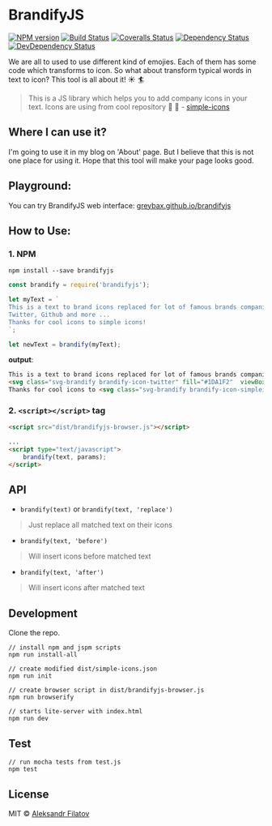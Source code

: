 # BrandifyJS

[![NPM version][npm-image]][npm-url]
[![Build Status][travis-image]][travis-url]
[![Coveralls Status][coveralls-image]][coveralls-url]
[![Dependency Status][depstat-image]][depstat-url]
[![DevDependency Status][depstat-dev-image]][depstat-dev-url]

We are all to used to use different kind of emojies. Each of them has some code which transforms to icon.
So what about transform typical words in text to icon? This tool is all about it! :sunny: :surfer:

> This is a JS library which helps you to add company icons in your text.
Icons are using from cool repository :cherries: :rocket: - [simple-icons](https://github.com/danleech/simple-icons) 

## Where I can use it?

I'm going to use it in my blog on 'About' page. But I believe that this is not one place for using it. Hope that this tool will make your page looks good.

## Playground:

You can try BrandifyJS web interface: [greybax.github.io/brandifyjs](https://greybax.github.io/brandifyjs) 

## How to Use:

### 1. NPM

```
npm install --save brandifyjs
```

```js
const brandify = require('brandifyjs');

let myText = `
This is a text to brand icons replaced for lot of famous brands companies, technologies and tools...
Twitter, Github and more ...
Thanks for cool icons to simple icons!
`;

let newText = brandify(myText);
```

**output**:

```html
This is a text to brand icons replaced for lot of famous brands companies, tehnologies and tools...
<svg class="svg-brandify brandify-icon-twitter" fill="#1DA1F2"  viewBox="0 0 16 16" xmlns="http://www.w3.org/2000/svg" fill-rule="evenodd" clip-rule="evenodd" stroke-linejoin="round" stroke-miterlimit="1.414"><path d="M16 3.038c-.59.26-1.22.437-1.885.517.677-.407 1.198-1.05 1.443-1.816-.634.37-1.337.64-2.085.79-.598-.64-1.45-1.04-2.396-1.04-1.812 0-3.282 1.47-3.282 3.28 0 .26.03.51.085.75-2.728-.13-5.147-1.44-6.766-3.42C.83 2.58.67 3.14.67 3.75c0 1.14.58 2.143 1.46 2.732-.538-.017-1.045-.165-1.487-.41v.04c0 1.59 1.13 2.918 2.633 3.22-.276.074-.566.114-.865.114-.21 0-.41-.02-.61-.058.42 1.304 1.63 2.253 3.07 2.28-1.12.88-2.54 1.404-4.07 1.404-.26 0-.52-.015-.78-.045 1.46.93 3.18 1.474 5.04 1.474 6.04 0 9.34-5 9.34-9.33 0-.14 0-.28-.01-.42.64-.46 1.2-1.04 1.64-1.7z" fill-rule="nonzero"/></svg>, <svg class="svg-brandify brandify-icon-github" fill="#181717"  viewBox="0 0 16 16" xmlns="http://www.w3.org/2000/svg" fill-rule="evenodd" clip-rule="evenodd" stroke-linejoin="round" stroke-miterlimit="1.414"><path d="M8 0C3.58 0 0 3.582 0 8c0 3.535 2.292 6.533 5.47 7.59.4.075.547-.172.547-.385 0-.19-.007-.693-.01-1.36-2.226.483-2.695-1.073-2.695-1.073-.364-.924-.89-1.17-.89-1.17-.725-.496.056-.486.056-.486.803.056 1.225.824 1.225.824.714 1.223 1.873.87 2.33.665.072-.517.278-.87.507-1.07-1.777-.2-3.644-.888-3.644-3.953 0-.873.31-1.587.823-2.147-.09-.202-.36-1.015.07-2.117 0 0 .67-.215 2.2.82.64-.178 1.32-.266 2-.27.68.004 1.36.092 2 .27 1.52-1.035 2.19-.82 2.19-.82.43 1.102.16 1.915.08 2.117.51.56.82 1.274.82 2.147 0 3.073-1.87 3.75-3.65 3.947.28.24.54.73.54 1.48 0 1.07-.01 1.93-.01 2.19 0 .21.14.46.55.38C13.71 14.53 16 11.53 16 8c0-4.418-3.582-8-8-8"/></svg> and more ...
Thanks for cool icons to <svg class="svg-brandify brandify-icon-simpleicons" fill="#111111"  viewBox="0 0 16 16" xmlns="http://www.w3.org/2000/svg" fill-rule="evenodd" clip-rule="evenodd" stroke-linejoin="round" stroke-miterlimit="1.414"><path d="M10 15h3v1H3v-1h3v-4h1v4h2v-4h1v4zm-6-3.02V12c0 .74.2 1.432.552 2.027H3.43C3.152 13.407 3 12.72 3 12v-.02h1zM8 7c2.76 0 5 2.24 5 5 0 .72-.153 1.407-.43 2.027h-1.12c.35-.595.552-1.288.552-2.027 0-2.208-1.792-4-4-4V7zm3 3H5v1h6v-1zM8 8C5.792 8 4 6.208 4 4s1.792-4 4-4 4 1.792 4 4h-1c0-1.656-1.344-3-3-3S5 2.344 5 4s1.344 3 3 3v1zm0-6c1.104 0 2 .896 2 2s-.896 2-2 2-2-.896-2-2 .896-2 2-2zm0 1c.552 0 1 .448 1 1s-.448 1-1 1-1-.448-1-1 .448-1 1-1z"/></svg>!
```

### 2. `<script></script>` tag

```html
<script src="dist/brandifyjs-browser.js"></script>

...
<script type="text/javascript">
    brandify(text, params);
</script>
```

## API

* `brandify(text)` or `brandify(text, 'replace')`
> Just replace all matched text on their icons
* `brandify(text, 'before')`
> Will insert icons before matched text
* `brandify(text, 'after')`
> Will insert icons after matched text

## Development

Clone the repo.

```
// install npm and jspm scripts
npm run install-all

// create modified dist/simple-icons.json
npm run init

// create browser script in dist/brandifyjs-browser.js
npm run browserify

// starts lite-server with index.html
npm run dev
```

## Test

```
// run mocha tests from test.js
npm test
```

## License

MIT © [Aleksandr Filatov](https://alfilatov.com)

[npm-url]: https://npmjs.org/package/brandifyjs
[npm-image]: https://img.shields.io/npm/v/brandifyjs.svg

[travis-url]: https://travis-ci.org/greybax/brandifyjs
[travis-image]: https://img.shields.io/travis/greybax/brandifyjs/master.svg?style=flat-square

[coveralls-url]: https://coveralls.io/r/greybax/brandifyjs
[coveralls-image]: https://img.shields.io/coveralls/greybax/brandifyjs/master.svg?style=flat-square

[depstat-url]: https://david-dm.org/greybax/brandifyjs
[depstat-image]: https://david-dm.org/greybax/brandifyjs.svg?style=flat-square

[depstat-dev-url]: https://david-dm.org/greybax/brandifyjs
[depstat-dev-image]: https://david-dm.org/greybax/brandifyjs/dev-status.svg?style=flat-square